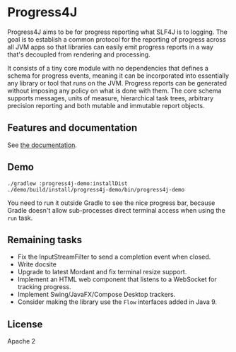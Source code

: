 # Progress4J

Progress4J aims to be for progress reporting what SLF4J is to logging. The goal is to establish a common protocol for the reporting
of progress across all JVM apps so that libraries can easily emit progress reports in a way that's decoupled from rendering and processing.

It consists of a tiny core module with no dependencies that defines a schema for progress events, meaning it can be incorporated into
essentially any library or tool that runs on the JVM. Progress reports can be generated without imposing any policy on what is done with
them. The core schema supports messages, units of measure, hierarchical task trees, arbitrary precision reporting and both mutable and 
immutable report objects. 

## Features and documentation

See [the documentation](docs/docs/index.md).

## Demo

```shell
./gradlew :progress4j-demo:installDist
./demo/build/install/progress4j-demo/bin/progress4j-demo
```

You need to run it outside Gradle to see the nice progress bar, because Gradle doesn't allow sub-processes direct terminal access when
using the `run` task.

## Remaining tasks

* Fix the InputStreamFilter to send a completion event when closed.
* Write docsite
* Upgrade to latest Mordant and fix terminal resize support.
* Implement an HTML web component that listens to a WebSocket for tracking progress.
* Implement Swing/JavaFX/Compose Desktop trackers.
* Consider making the library use the `Flow` interfaces added in Java 9.

## License

Apache 2
